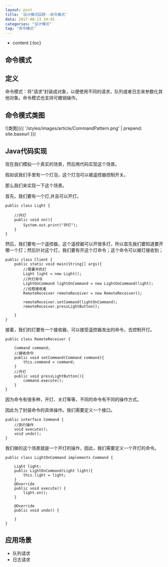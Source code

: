 ```yaml
---
layout: post
title: '设计模式回顾--命令模式'
data: 2017-08-13 19:45
categories: "设计模式"
tag: "命令模式"
---
```


* content
{:toc}

命令模式
---------------------

## 定义

命令模式：将“请求”封装成对象，以便使用不同的请求，队列或者日志来参数化其他对象。命令模式也支持可撤销操作。

## 命令模式类图

![类图]({{ '/styles/images/article/CommandPattern.png' | prepend: site.baseurl  }})

## Java代码实现

现在我们模拟一个真实的场景，然后用代码实现这个场景。

假如说我们手里有一个灯泡，这个灯泡可以被遥控器控制开关。

那么我们来实现一下这个场景。

首先，我们要有一个灯,并且可以开灯。

```
public class Light {

	//开灯
    public void on(){
        System.out.print("开灯");
    }
}
```

然后，我们要有一个遥控器，这个遥控器可以开很多灯，所以首先我们要知道要开哪一个灯；然后针对这个灯，我们要有开这个灯命令；这个命令可以被灯接收到；

```
public class Client {
    public static void main(String[] args){
        //需要开的灯
        Light light = new Light();
        //开灯命令
        LightOnCommand lightOnCommand = new LightOnCommand(light);
        //远程接收者
        RemoteReceiver remoteReceiver = new RemoteReceiver();

        remoteReceiver.setCommand(lightOnCommand);
        remoteReceiver.pressLightButton();

    }
}
```

接着，我们的灯要有一个接收器，可以接受遥控器发出的命令，去控制开灯。

```
public class RemoteReceiver {

    Command command;
	//接收命令
    public void setCommand(Command command){
        this.command = command;
    }
	//开灯
    public void pressLightButton(){
        command.execute();
    }
}
```

因为命令有很多种，开灯、关灯等等，不同的命令有不同的操作方式。

因此为了封装命令的具体操作。我们需要定义一个接口。


```
public interface Command {
	//执行操作
    void execute();
    void undo();
}
```

我们做的这个场景就是一个开灯的操作，因此，我们需要定义一个开灯的命令。

```
public class LightOnCommand implements Command {

    Light light;
    public LightOnCommand(Light light){
        this.light = light;
    }
    @Override
    public void execute() {
        light.on();
    }

    @Override
    public void undo() {

    }
}
```

## 应用场景

* 队列请求
* 日志请求


